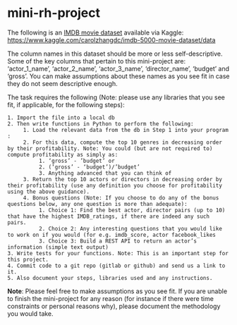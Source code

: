 # mini-rh-project


The following is an [IMDB movie dataset](https://www.kaggle.com/carolzhangdc/imdb-5000-movie-dataset/data) available via Kaggle:
https://www.kaggle.com/carolzhangdc/imdb-5000-movie-dataset/data

The column names in this dataset should be more or less self-descriptive. Some of the key
columns that pertain to this mini-project are: ‘actor_1_name’, ‘actor_2_name’, ‘actor_3_name’,
‘director_name’, ‘budget’ and ‘gross’. You can make assumptions about these names as you
see fit in case they do not seem descriptive enough.

The task requires the following (Note: please use any libraries that you see fit, if applicable, for
the following steps):

    1. Import the file into a local db
    2. Then write functions in Python to perform the following:
         1. Load the relevant data from the db in Step 1 into your program :
         2. For this data, compute the top 10 genres in decreasing order by their profitability. Note: You could (but are not required to) compute profitability as simply as:
              1. ‘gross’ - ’budget’ or
              2. (‘gross’ - ‘budget’)/’budget’
              3. Anything advanced that you can think of
         3. Return the top 10 actors or directors in decreasing order by their profitability (use any definition you choose for profitability using the above guidance).
         4. Bonus questions (Note: If you choose to do any of the bonus questions below, any one question is more than adequate):
              1. Choice 1: Find the best actor, director pairs (up to 10) that have the highest IMDB_ratings, if there are indeed any such pairs.
              2. Choice 2: Any interesting questions that you would like to work on if you would (for e.g. imdb_score, actor facebook_likes
              3. Choice 3: Build a REST API to return an actor’s information (simple text output)
    3. Write tests for your functions. Note: This is an important step for this project.
    4. Commit code to a git repo (gitlab or github) and send us a link to it.
    5. Also document your steps, libraries used and any instructions.

**Note**: Please feel free to make assumptions as you see fit. If you are unable to finish the
mini-project for any reason (for instance if there were time constraints or personal reasons why),
please document the methodology you would take.